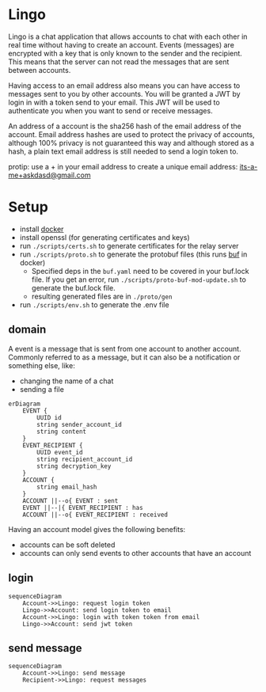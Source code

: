 # Lingo
Lingo is a chat application that allows accounts to chat with each other in real time without having to create an account. Events (messages) are encrypted with a key that is only known to the sender and the recipient. This means that the server can not read the messages that are sent between accounts.

Having access to an email address also means you can have access to messages sent to you by other accounts. 
You will be granted a JWT by login in with a token send to your email. 
This JWT will be used to authenticate you when you want to send or receive messages.

An address of a account is the sha256 hash of the email address of the account. Email address hashes are used to protect the privacy of accounts, although 100% privacy is not guaranteed this way and although stored as a hash, a plain text email address is still needed to send a login token to.

protip: use a + in your email address to create a unique email address: its-a-me+askdasd@gmail.com

# Setup
- install [docker](https://docs.docker.com/get-docker/)
- install openssl (for generating certificates and keys)
- run `./scripts/certs.sh` to generate certificates for the relay server
- run `./scripts/proto.sh` to generate the protobuf files (this runs [buf](https://buf.build/) in docker)
  - Specified deps in the `buf.yaml` need to be covered in your buf.lock file. If you get an error, run `./scripts/proto-buf-mod-update.sh` to generate the buf.lock file.
  - resulting generated files are in `./proto/gen`
- run `./scripts/env.sh` to generate the .env file

## domain

A event is a message that is sent from one account to another account. Commonly referred to as a message, but it can also be a notification or something else, like:
- changing the name of a chat
- sending a file

```mermaid
erDiagram
    EVENT {
        UUID id
        string sender_account_id
        string content
    }
    EVENT_RECIPIENT {
        UUID event_id
        string recipient_account_id
        string decryption_key
    }
    ACCOUNT {
        string email_hash
    }
    ACCOUNT ||--o{ EVENT : sent
    EVENT ||--|{ EVENT_RECIPIENT : has
    ACCOUNT ||--o{ EVENT_RECIPIENT : received
```

Having an account model gives the following benefits:
- accounts can be soft deleted
- accounts can only send events to other accounts that have an account


## login
```mermaid
sequenceDiagram
    Account->>Lingo: request login token
    Lingo->>Account: send login token to email
    Account->>Lingo: login with token token from email
    Lingo->>Account: send jwt token
```

## send message
```mermaid
sequenceDiagram
    Account->>Lingo: send message
    Recipient->>Lingo: request messages
```
